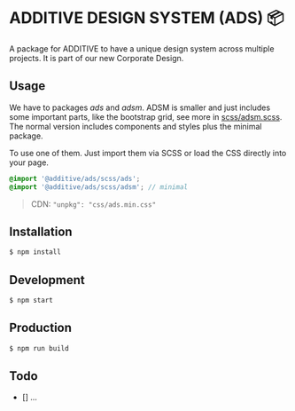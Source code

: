 # ADDITIVE DESIGN SYSTEM (ADS) 📦

A package for ADDITIVE to have a unique design system across multiple projects.
It is part of our new Corporate Design.

## Usage

We have to packages _ads_ and _adsm_. ADSM is smaller and just includes some
important parts, like the bootstrap grid, see more in
[scss/adsm.scss](scss/adsm.scss). The normal version includes components and
styles plus the minimal package.

To use one of them. Just import them via SCSS or load the CSS directly into your
page.

```scss
@import '@additive/ads/scss/ads';
@import '@additive/ads/scss/adsm'; // minimal
```

> CDN: `"unpkg": "css/ads.min.css"`

## Installation

```bash
$ npm install
```

## Development

```bash
$ npm start
```

## Production

```bash
$ npm run build
```

## Todo

- [] ...
